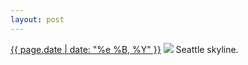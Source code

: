 ```yaml
---
layout: post
---
```


<p>
  <time><a href="/304">{{ page.date | date: "%e %B, %Y" }}</a></time>
  <a href="/304"><img src="{{ site.assets_url }}/304.jpg"/></a>
  <span>Seattle skyline.</span>
</p>
